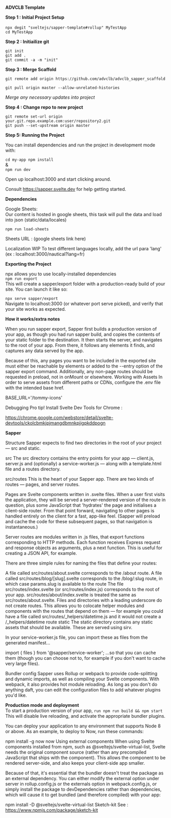 **ADVCLB Template**

**Step 1 : Initial Project Setup** <br>

`npx degit "sveltejs/sapper-template#rollup" MyTestApp` ​<br>
`cd MyTestApp` <br>
 
​**Step 2 : Initiailize git​**

`git init` <br>
`git add .` <br>
`git commit -a -m "init"` <br>
  
**Step 3 : Merge Scaffold​**

`git remote add origin https://github.com/advclb/advclb_sapper_scaffold` <br>
 
`git pull origin master --allow-unrelated-histories` <br>
 
 _Merge any necessary updates into project_ <br>
 
 **Step 4 : Change repo to new project​**

`git remote set-url origin your.git.repo.example.com:user/repository2.git` <br>
`git push --set-upstream origin master` <br>
 
**Step 5: Running the Project**
 
You can install dependencies and run the project in development mode with:

`cd my-app npm install` <br>
 & <br>
`npm run dev` <br>

Open up localhost:3000 and start clicking around.

Consult https://sapper.svelte.dev for help getting started.

**Dependencies** <br>

Google Sheets: <br>
Our content is hosted in google sheets, this task will pull the data and load into json (static/data/locales)

`npm run load-sheets` <br>

Sheets URL : (google sheets link here)

Localization WIP To test different languages locally, add the url para 'lang' (ex : localhost:3000/nautical?lang=fr)

**Exporting the Project**
 
npx allows you to use locally-installed dependencies <br>
`npm run export` <br>
This will create a sapper/export folder with a production-ready build of your site. You can launch it like so:

`npx serve sapper/export` <br>
Navigate to localhost:3000 (or whatever port serve picked), and verify that your site works as expected.

**How it works/extra notes** <br>

When you run sapper export, Sapper first builds a production version of your app, as though you had run sapper build, and copies the contents of your static folder to the destination. It then starts the server, and navigates to the root of your app. From there, it follows any elements it finds, and captures any data served by the app.

Because of this, any pages you want to be included in the exported site must either be reachable by
elements or added to the --entry option of the sapper export command. Additionally, any non-page routes should be requested in preload, not in onMount or elsewhere.
Working with Assets In order to serve assets from different paths or CDNs, configure the .env file with the intended base href.

BASE_URL='/tommy-icons'

Debugging Pro tip! Install Svelte Dev Tools for Chrome :

https://chrome.google.com/webstore/detail/svelte-devtools/ckolcbmkjpjmangdbmnkpjigpkddpogn <br>

**Sapper** <br>

Structure Sapper expects to find two directories in the root of your project — src and static.

src The src directory contains the entry points for your app — client.js, server.js and (optionally) a service-worker.js — along with a template.html file and a routes directory.

src/routes This is the heart of your Sapper app. There are two kinds of routes — pages, and server routes.

Pages are Svelte components written in .svelte files. When a user first visits the application, they will be served a server-rendered version of the route in question, plus some JavaScript that 'hydrates' the page and initialises a client-side router. From that point forward, navigating to other pages is handled entirely on the client for a fast, app-like feel. (Sapper will preload and cache the code for these subsequent pages, so that navigation is instantaneous.)

Server routes are modules written in .js files, that export functions corresponding to HTTP methods. Each function receives Express request and response objects as arguments, plus a next function. This is useful for creating a JSON API, for example.

There are three simple rules for naming the files that define your routes:

A file called src/routes/about.svelte corresponds to the /about route. A file called src/routes/blog/[slug].svelte corresponds to the /blog/:slug route, in which case params.slug is available to the route The file src/routes/index.svelte (or src/routes/index.js) corresponds to the root of your app. src/routes/about/index.svelte is treated the same as src/routes/about.svelte. Files and directories with a leading underscore do not create routes. This allows you to colocate helper modules and components with the routes that depend on them — for example you could have a file called src/routes/_helpers/datetime.js and it would not create a /_helpers/datetime route static The static directory contains any static assets that should be available. These are served using sirv.

In your service-worker.js file, you can import these as files from the generated manifest...

import { files } from '@sapper/service-worker'; ...so that you can cache them (though you can choose not to, for example if you don't want to cache very large files).

Bundler config Sapper uses Rollup or webpack to provide code-splitting and dynamic imports, as well as compiling your Svelte components. With webpack, it also provides hot module reloading. As long as you don't do anything daft, you can edit the configuration files to add whatever plugins you'd like.

**Production mode and deployment** <br> 
To start a production version of your app, 
`run npm run build && npm start`
 This will disable live reloading, and activate the appropriate bundler plugins.

You can deploy your application to any environment that supports Node 8 or above. As an example, to deploy to Now, run these commands:

npm install -g now now Using external components When using Svelte components installed from npm, such as @sveltejs/svelte-virtual-list, Svelte needs the original component source (rather than any precompiled JavaScript that ships with the component). This allows the component to be rendered server-side, and also keeps your client-side app smaller.

Because of that, it's essential that the bundler doesn't treat the package as an external dependency. You can either modify the external option under server in rollup.config.js or the externals option in webpack.config.js, or simply install the package to devDependencies rather than dependencies, which will cause it to get bundled (and therefore compiled) with your app:

npm install -D @sveltejs/svelte-virtual-list Sketch-kit See : https://www.npmjs.com/package/sketch-kit